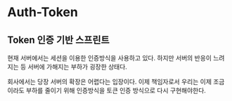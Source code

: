 # Auth-Token

## Token 인증 기반 스프린트

현재 서버에서는 세션을 이용한 인증방식을 사용하고 있다.
하지만 서버의 반응이 느려지는 등 서버에 가해지는 부하가 굉장한 상태다.

회사에서는 당장 서버의 확장은 어렵다는 입장이다.
이제 책임자로서 우리는 이제 조금이라도 부하를 줄이기 위해 인증방식을 토큰 인증 방식으로 다시 구현해야한다.
